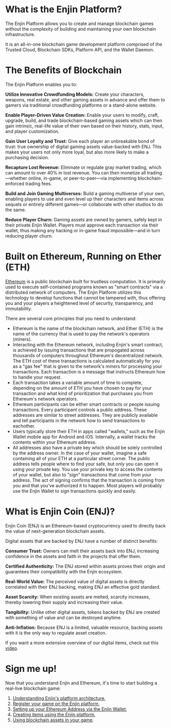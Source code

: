# What is the Enjin Platform?

The Enjin Platform allows you to create and manage blockchain games without the complexity of building and maintaining your own blockchain infrastructure.

It is an all-in-one blockchain game development platform comprised of the Trusted Cloud, Blockchain SDKs, Platform API, and the Wallet Daemon.

# The Benefits of Blockchain

The Enjin Platform enables you to:

**Utilize Innovative Crowdfunding Models:** Create your characters, weapons, real estate, and other gaming assets in advance and offer them to gamers via traditional crowdfunding platforms or a stand-alone website.

**Enable Player-Driven Value Creation:** Enable your users to modify, craft, upgrade, build, and trade blockchain-based gaming assets which can then gain intrinsic, real-life value of their own based on their history, stats, input, and player customization.

**Gain User Loyalty and Trust:** Give each player an unbreakable bond of trust: true ownership of digital gaming assets value-backed with ENJ. This makes your users not only more loyal, but also more likely to make a purchasing decision.

**Recapture Lost Revenue:** Eliminate or regulate gray market trading, which can amount to over 40% in lost revenue. You can then monetize all trading—whether online, in-game, or peer-to-peer—via implementing blockchain-enforced trading fees.

**Build and Join Gaming Multiverses:** Build a gaming multiverse of your own, enabling players to use and even level up their characters and items across sequels or entirely different games—or collaborate with other studios to do the same.

**Reduce Player Churn:** Gaming assets are owned by gamers, safely kept in their private Enjin Wallet. Players must approve each transaction via their wallet, thus making any hacking or in-game fraud impossible—and in turn reducing player churn.

# Built on Ethereum, Running on Ether (ETH)

[Ethereum](https://en.wikipedia.org/wiki/Ethereum) is a public blockchain built for trustless computation. It is primarily used to execute self-contained programs known as "smart contracts" via a distributed network of computers. The Enjin Platform utilizes this technology to develop functions that cannot be tampered with, thus offering you and your players a heightened level of security, transparency, and immutability.

There are several core principles that you need to understand:
- Ethereum is the name of the blockchain network, and Ether (ETH) is the name of the currency that is used to pay the network's operators (miners).
- Interacting with the Ethereum network, including Enjin's smart contract, is achieved by issuing transactions that are propogated across thousands of computers throughout Ethereum's decentralized network. The ETH cost of these transactions is calculated automatically for you as a "gas fee" that is given to the network's miners for processing your transactions. Each transaction is a message that instructs Ethereum how to handle your request.
- Each transaction takes a variable amount of time to complete, depending on the amount of ETH you have chosen to pay for your transaction and what kind of prioritization that purchases you from Ethereum's network operators.
- Ethereum participants can be either smart contracts or people issuing transactions. Every participant controls a public address. These addresses are similar to street addresses. They are publicly available and tell participants in the network how to send transactions to eachother.
- Users typically store their ETH in apps called "wallets," such as the Enjin Wallet mobile app for Android and iOS. Internally, a wallet tracks the contents within your Ethereum address.
- All addresses also have a private key which should be solely controlled by the address owner. In the case of your wallet, imagine a safe containing all of your ETH at a particular street corner. The public address tells people where to find your safe, but only you can open it using your private key. You use your private key to access the contents of your wallet, but also to "sign" transactions that come from your address. The act of signing confirms that the transaction is coming from you and that you've authorized it to happen. Most players will probably use the Enjin Wallet to sign transactions quickly and easily.

# What is Enjin Coin (ENJ)?

Enjin Coin (ENJ) is an Ethereum-based cryptocurrency used to directly back the value of next-generation blockchain assets. 

Digital assets that are backed by ENJ have a number of distinct benefits:

**Consumer Trust:** Owners can melt their assets back into ENJ, increasing confidence in the assets and faith in the projects that offer them.

**Certified Authenticity:** The ENJ stored within assets proves their origin and guarantees their compatibility with the Enjin ecosystem.

**Real-World Value:** The perceived value of digital assets is directly correlated with their ENJ backing, making ENJ an effective gold standard.

**Asset Scarcity:** When existing assets are melted, scarcity increases, thereby lowering their supply and increasing their value.

**Tangibility:** Unlike other digital assets, tokens backed by ENJ are created with something of value and can be destroyed anytime.

**Anti-Inflation:** Because ENJ is a limited, valuable resource, backing assets with it is the only way to regulate asset creation.

If you want a more extensive overview of our digital items, check out this [video](https://www.youtube.com/watch?v=7KLpNU6wXEM).

# Sign me up!

Now that you understand Enjin and Ethereum, it's time to start building a real-live blockchain game:
1. [Understanding Enjin's platform architecture](platform-architecture.md),
2. [Register your game on the Enjin platform](registering-game.md),
3. [Setting up your Ethereum Address via the Enjin Wallet](wallet-setup.md),
4. [Creating items using the Enjin platform](creating-items.md),
5. [Using blockchain assets in your game](using-items.md).
